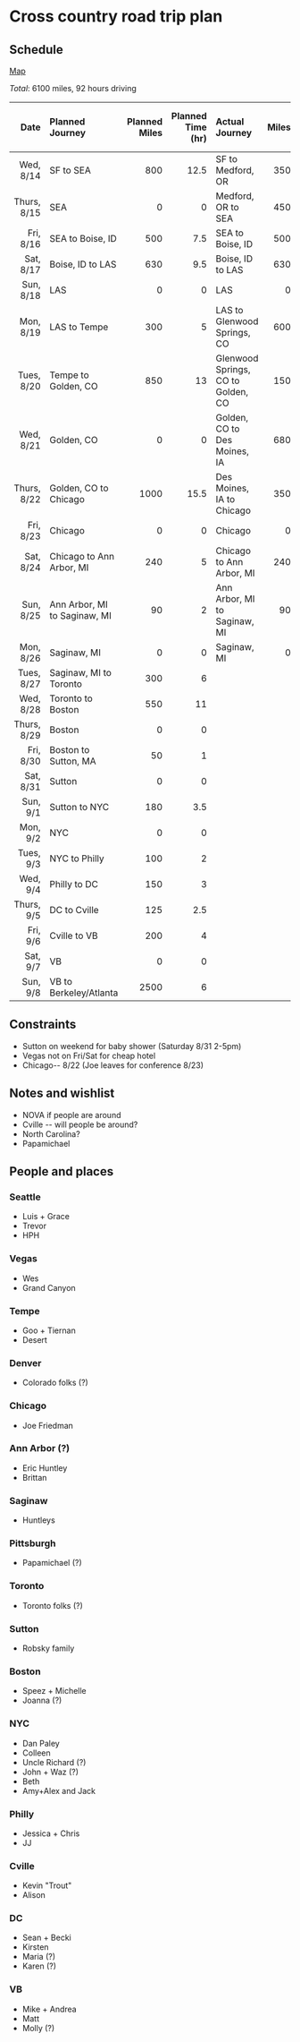 # Cross country road trip plan

## Schedule

[Map](http://goo.gl/maps/EVTLT)

*Total*: 6100 miles, 92 hours driving


| Date      | Planned Journey | Planned Miles | Planned Time (hr) | Actual Journey    | Miles | Time on road (hr) | Avg Speed (mph) |
| --------: | :-------------- | ------------: | ----------------: | :---------------- | ----: | ----------------: | --------------: |
| Wed, 8/14 | SF to SEA | 800 | 12.5 | SF to Medford, OR | 350 | 7 | 50 |
| Thurs, 8/15 | SEA  | 0 | 0 | Medford, OR to SEA | 450 | 9.5 | 47 |
| Fri, 8/16 | SEA to Boise, ID  | 500 | 7.5 | SEA to Boise, ID | 500 | 10 | 50 |
| Sat, 8/17 | Boise, ID to LAS  | 630 | 9.5 | Boise, ID to LAS | 630 | 12  | 52 |
| Sun, 8/18 | LAS | 0 | 0 | LAS | 0 | 0  | 0 |
| Mon, 8/19 | LAS to Tempe | 300 | 5 | LAS to Glenwood Springs, CO | 600 | 12.5  | 48 |
| Tues, 8/20 | Tempe to Golden, CO | 850 | 13 | Glenwood Springs, CO to Golden, CO | 150 | 2.5  | 60 |
| Wed, 8/21 | Golden, CO | 0 | 0 | Golden, CO to Des Moines, IA | 680 | 12.5  | 54 |
| Thurs, 8/22 | Golden, CO to Chicago | 1000 | 15.5 | Des Moines, IA to Chicago | 350 | 6.5  | 54 |
| Fri, 8/23 | Chicago | 0 | 0 | Chicago | 0 | 0 | 0 |
| Sat, 8/24 | Chicago to Ann Arbor, MI | 240 | 5 | Chicago to Ann Arbor, MI | 240 | 5 | 48 |
| Sun, 8/25 | Ann Arbor, MI to Saginaw, MI | 90 | 2 | Ann Arbor, MI to Saginaw, MI | 90 | 1.5 | 60 |
| Mon, 8/26 | Saginaw, MI | 0 | 0 | Saginaw, MI | 0 | 0 | 0 |
| Tues, 8/27 | Saginaw, MI to Toronto | 300 | 6 |  |  |  |  |
| Wed, 8/28 | Toronto to Boston | 550 | 11 |  |  |  |  |
| Thurs, 8/29 | Boston | 0 | 0 |  |  |  |  |
| Fri, 8/30 | Boston to Sutton, MA | 50 | 1 |  |  |  |  |
| Sat, 8/31 | Sutton | 0 | 0 |  |  |  |  |
| Sun, 9/1 | Sutton to NYC | 180 | 3.5 |  |  |  |  |
| Mon, 9/2 | NYC | 0 | 0 |  |  |  |  |
| Tues, 9/3 | NYC to Philly | 100 | 2 |  |  |  |  |
| Wed, 9/4 | Philly to DC | 150 | 3 |  |  |  |  |
| Thurs, 9/5 | DC to Cville | 125 | 2.5 |  |  |  |  |
| Fri, 9/6 | Cville to VB | 200 | 4 |  |  |  |  |
| Sat, 9/7 | VB | 0 | 0 |  |  |  |  |
| Sun, 9/8 | VB to Berkeley/Atlanta | 2500 | 6 |  |  |  |  |

     

## Constraints
* Sutton on weekend for baby shower (Saturday 8/31 2-5pm)
* Vegas not on Fri/Sat for cheap hotel
* Chicago-- 8/22 (Joe leaves for conference 8/23)


## Notes and wishlist
* NOVA if people are around
* Cville -- will people be around?
* North Carolina?
* Papamichael

## People and places

### Seattle
* Luis + Grace
* Trevor
* HPH

### Vegas
* Wes
* Grand Canyon

### Tempe
* Goo + Tiernan
* Desert

### Denver
* Colorado folks (?)

### Chicago
* Joe Friedman

### Ann Arbor (?)
* Eric Huntley
* Brittan

### Saginaw
* Huntleys

### Pittsburgh
* Papamichael (?)

### Toronto
* Toronto folks (?)

### Sutton
* Robsky family

### Boston
* Speez + Michelle
* Joanna (?)

### NYC
* Dan Paley
* Colleen
* Uncle Richard (?)
* John + Waz (?)
* Beth
* Amy+Alex and Jack

### Philly
* Jessica + Chris
* JJ

### Cville
* Kevin "Trout"
* Alison

### DC
* Sean + Becki
* Kirsten
* Maria (?)
* Karen (?)

### VB 
* Mike + Andrea
* Matt
* Molly (?)


